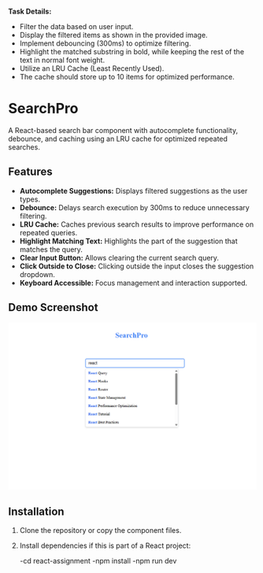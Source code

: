 **Task Details:**

- Filter the data based on user input.
- Display the filtered items as shown in the provided image.
- Implement debouncing (300ms) to optimize filtering.
- Highlight the matched substring in bold, while keeping the rest of the text in normal font weight.
- Utilize an LRU Cache (Least Recently Used).
- The cache should store up to 10 items for optimized performance.

# SearchPro

A React-based search bar component with autocomplete functionality, debounce, and caching using an LRU cache for optimized repeated searches.

## Features

- **Autocomplete Suggestions:** Displays filtered suggestions as the user types.
- **Debounce:** Delays search execution by 300ms to reduce unnecessary filtering.
- **LRU Cache:** Caches previous search results to improve performance on repeated queries.
- **Highlight Matching Text:** Highlights the part of the suggestion that matches the query.
- **Clear Input Button:** Allows clearing the current search query.
- **Click Outside to Close:** Clicking outside the input closes the suggestion dropdown.
- **Keyboard Accessible:** Focus management and interaction supported.

## Demo Screenshot

![SearchPro Screenshot](screenshots.png)  


## Installation

1. Clone the repository or copy the component files.

2. Install dependencies if this is part of a React project:

   -cd react-assignment
   -npm install
   -npm run dev
